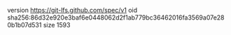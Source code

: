 version https://git-lfs.github.com/spec/v1
oid sha256:86d32e920e3baf6e0448062d2f1ab779bc36462016fa3569a07e280b1b07d531
size 1593

